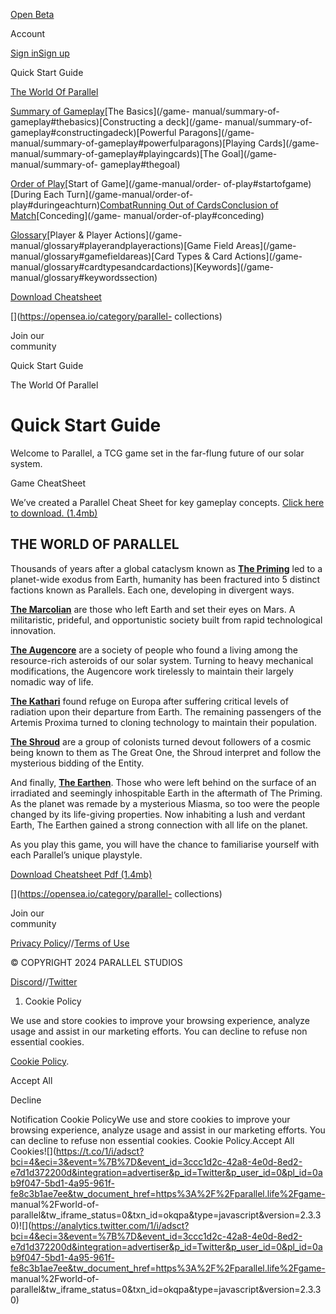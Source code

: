 [](/)[](/)

[](/)[](/)

[Open Beta](/download)

Account

[Sign in](/login)[Sign up](/signup)

Quick Start Guide

[The World Of Parallel](/game-manual/world-of-parallel)

[Summary of Gameplay](/game-manual/summary-of-gameplay)[The Basics](/game-
manual/summary-of-gameplay#thebasics)[Constructing a deck](/game-
manual/summary-of-gameplay#constructingadeck)[Powerful Paragons](/game-
manual/summary-of-gameplay#powerfulparagons)[Playing Cards](/game-
manual/summary-of-gameplay#playingcards)[The Goal](/game-manual/summary-of-
gameplay#thegoal)

[Order of Play](/game-manual/order-of-play)[Start of Game](/game-manual/order-
of-play#startofgame)[During Each Turn](/game-manual/order-of-
play#duringeachturn)[Combat](/game-manual/order-of-play#combat)[Running Out of
Cards](/game-manual/order-of-play#runningoutofcards)[Conclusion of
Match](/game-manual/order-of-play#conclusionofmatch)[Conceding](/game-
manual/order-of-play#conceding)

[Glossary](/game-manual/glossary)[Player & Player Actions](/game-
manual/glossary#playerandplayeractions)[Game Field Areas](/game-
manual/glossary#gamefieldareas)[Card Types & Card Actions](/game-
manual/glossary#cardtypesandcardactions)[Keywords](/game-
manual/glossary#keywordssection)

[Download Cheatsheet](/game-manual/download-cheatsheet)

[](https://twitter.com/ParallelTCG)[](https://discord.com/invite/paralleltcg)[](https://opensea.io/category/parallel-
collections)

Join our  
community

Quick Start Guide

The World Of Parallel

# Quick Start Guide

Welcome to Parallel, a TCG game set in the far-flung future of our solar
system.

Game CheatSheet

We’ve created a Parallel Cheat Sheet for key gameplay concepts. [Click here to
download. (1.4mb)](https://assets.parallel.life/other/cheatsheet.pdf)

##  THE WORLD OF PARALLEL

Thousands of years after a global cataclysm known as [**The
Priming**](https://parallel.life/story/) led to a planet-wide exodus from
Earth, humanity has been fractured into 5 distinct factions known as
Parallels. Each one, developing in divergent ways.

[**The Marcolian**](https://parallel.life/story/marcolian/) are those who left
Earth and set their eyes on Mars. A militaristic, prideful, and opportunistic
society built from rapid technological innovation.

[**The Augencore**](https://parallel.life/story/augencore/) are a society of
people who found a living among the resource-rich asteroids of our solar
system. Turning to heavy mechanical modifications, the Augencore work
tirelessly to maintain their largely nomadic way of life.

[**The Kathari**](https://parallel.life/story/kathari/) found refuge on Europa
after suffering critical levels of radiation upon their departure from Earth.
The remaining passengers of the Artemis Proxima turned to cloning technology
to maintain their population.

[**The Shroud**](https://parallel.life/story/shroud/) are a group of colonists
turned devout followers of a cosmic being known to them as The Great One, the
Shroud interpret and follow the mysterious bidding of the Entity.

And finally, [**The Earthen**](https://parallel.life/story/earthen/). Those
who were left behind on the surface of an irradiated and seemingly
inhospitable Earth in the aftermath of The Priming. As the planet was remade
by a mysterious Miasma, so too were the people changed by its life-giving
properties. Now inhabiting a lush and verdant Earth, The Earthen gained a
strong connection with all life on the planet.

As you play this game, you will have the chance to familiarise yourself with
each Parallel’s unique playstyle.

[Download Cheatsheet Pdf
(1.4mb)](https://assets.parallel.life/other/cheatsheet.pdf)

[](https://twitter.com/ParallelTCG)[](https://discord.com/invite/paralleltcg)[](https://opensea.io/category/parallel-
collections)

Join our  
community

[Privacy Policy](/privacy-policy)//[Terms of Use](/terms-of-use)

© COPYRIGHT ⁨2024⁩ PARALLEL STUDIOS

[Discord](https://discord.gg/paralleltcg)//[Twitter](https://twitter.com/paralleltcg/)

  1. Cookie Policy

We use and store cookies to improve your browsing experience, analyze usage
and assist in our marketing efforts. You can decline to refuse non essential
cookies.

[Cookie Policy](/privacy-policy).

Accept All

Decline

Notification Cookie PolicyWe use and store cookies to improve your browsing
experience, analyze usage and assist in our marketing efforts. You can decline
to refuse non essential cookies. Cookie Policy.Accept All
Cookies![](https://t.co/1/i/adsct?bci=4&eci=3&event=%7B%7D&event_id=3ccc1d2c-42a8-4e0d-8ed2-e7d1d372200d&integration=advertiser&p_id=Twitter&p_user_id=0&pl_id=0ab9f047-5bd1-4a95-961f-fe8c3b1ae7ee&tw_document_href=https%3A%2F%2Fparallel.life%2Fgame-
manual%2Fworld-of-
parallel&tw_iframe_status=0&txn_id=okqpa&type=javascript&version=2.3.30)![](https://analytics.twitter.com/1/i/adsct?bci=4&eci=3&event=%7B%7D&event_id=3ccc1d2c-42a8-4e0d-8ed2-e7d1d372200d&integration=advertiser&p_id=Twitter&p_user_id=0&pl_id=0ab9f047-5bd1-4a95-961f-fe8c3b1ae7ee&tw_document_href=https%3A%2F%2Fparallel.life%2Fgame-
manual%2Fworld-of-
parallel&tw_iframe_status=0&txn_id=okqpa&type=javascript&version=2.3.30)

